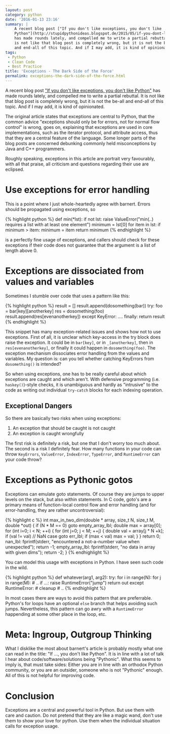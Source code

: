 ```yaml
---
layout: post
category: python
date: '2016-01-13 23:16'
summary: |
    A recent blog post ["If you don't like exceptions, you don't like
    Python"](http://stupidpythonideas.blogspot.de/2015/05/if-you-dont-like-exceptions-you-dont.html)
    has made rounds lately, and compelled me to write a partial rebuttal. It
    is not like that blog post is completely wrong, but it is not the be-all
    and end-all of this topic. And if I may add, it is kind of opinionated.
tags:
 - Python
 - Clean Code
 - Best Practice
title: 'Exceptions - The Dark Side of the Force'
permalink: exceptions-the-dark-side-of-the-force.html
---
```


A recent blog post ["If you don't like exceptions, you don't like
Python"](http://stupidpythonideas.blogspot.de/2015/05/if-you-dont-like-exceptions-you-dont.html)
has made rounds lately, and compelled me to write a partial rebuttal. It
is not like that blog post is completely wrong, but it is not the be-all
and end-all of this topic. And if I may add, it is kind of opinionated.

The original article states that exceptions are central to Python, that
the common advice "exceptions should only be for errors, not for normal
flow control" is wrong, goes on, explaining that exceptions are used in
core implementations, such as the iterator protocol, and attribute
access, thus that they are a central feature of the language. Some
longer parts of the blog posts are concerned debunking commonly held
misconceptions by Java and C++ programmers.

Roughly speaking, exceptions in this article are portrait very
favourably, with all that praise, all criticism and questions regarding
their use are eclipsed.

Use exceptions for error handling
=================================

This is a point where I just whole-heartedly agree with barnert. Errors
should be propagated using exceptions, so

{% highlight python %}
def min(*lst):
    if not lst:
       raise ValueError("min(..) requires a list with at least one element")
    minimum = lst[0]
    for item in lst:
        if minimum > item:
            minimum = item
    return minimum
{% endhighlight %}

is a perfectly fine usage of exceptions, and callers should check for
these exceptions if their code does not guarantee that the argument is a
list of length above 0.

Exceptions are dissociated from values and variables
====================================================

Sometimes I stumble over code that uses a pattern like this:

{% highlight python %}
result = []
result.append(dosomething(bar))
try:
   foo = bar[key][anotherkey]
   res = dosomething(foo)
   result.append(res[evenanotherkey])
except KeyError:
   ....
finally:
   return result
{% endhighlight %}

This snippet has many exception-related issues and shows how not to use
exceptions. First of all, it is unclear which key-access in the try
block does raise the exception. It could be in `bar[key]`, or in
`_[anotherkey]`, then in `res[evenanotherkey]`, or finally it could
happen in `dosomething(foo)`. The exception mechanism dissociates error
handling from the values and variables. My question is: can you tell
whether catching KeyErrors from `dosomething()` is intended?

So when using exceptions, one has to be really careful about which
exceptions are caught and which aren't. With defensive programming (i.e.
`haskey()`)-style checks, it is unambiguous and hardly as "intrusive" to
the code as writing out individual `try-catch` blocks for each indexing
operation.

Exceptional Dangers
-------------------

So there are basically two risks when using exceptions:

1.  An exception that should be caught is not caught
2.  An exception is caught wrongfully

The first risk is definitely a risk, but one that I don't worry too much
about. The second is a risk I definitely fear. How many functions in
your code can throw `KeyErrors`, `ValueError`, `IndexError`,
`TypeError`, and `RuntimeError` can your code throw?

Exceptions as Pythonic gotos
============================

Exceptions can emulate goto statements. Of course they are jumps to
upper levels on the stack, but also within statements. In C code, goto's
are a primary means of function-local control flow and error handling
(and for error-handling, they are rather uncontroversial):

{% highlight c %}
int
max_in_two_dim(double * array, size_t N, size_t M, double *out) {
  if (N * M == 0)
     goto empty_array_lbl;
  double max = array[0];
  for (int i=0; i < N; ++i) {
      for (int j=0; j < M; ++j) {
        double val = array[j * N +k];
        if (val != val) // NaN case
           goto err_lbl;
        if (max < val)
           max = val;
      }
  }
  return 0;
  nan_lbl:
    fprintf(stderr, "encountered a not-a-number value when unexpected");
    return -1;
  empty_array_lbl:
    fprintf(stderr, "no data in array with given dims");
    return -2;
}
{% endhighlight %}

You can model this usage with exceptions in Python. I have seen such
code in the wild.

{% highlight python %}
def whatever(arg1, arg2):
  try:
      for i in range(N):
          for j in range(M):
            # ..
            if ...:
               raise RuntimeError("jump")
      return out
  except RuntimeError:
    # cleanup
    # ..
{% endhighlight %}

In most cases there are ways to avoid this pattern that are preferrable.
Python's for loops have an optional `else` branch that helps avoiding
such jumps. Nevertheless, this pattern can go awry with a `RuntimeError`
happending at some other place in the loop, etc.

Meta: Ingroup, Outgroup Thinking
================================

What I disklike the most about barnert's article is probably mostly what
one can read in the title: "If ..., you don't like Python". It is in
line with a lot of talk I hear about code/software/solutions being
"Pythonic". What this seems to imply is, that must take sides: Either
you are in line with an orthodox Python community, or you are an
outsider, someone who is not "Pythonic" enough. All of this is not
helpful for improving code.

Conclusion
==========

Exceptions are a central and powerful tool in Python. But use them with
care and caution. Do not pretend that they are like a magic wand, don't
use them to show your love for python. Use them when the individual
situation calls for exception usage.

